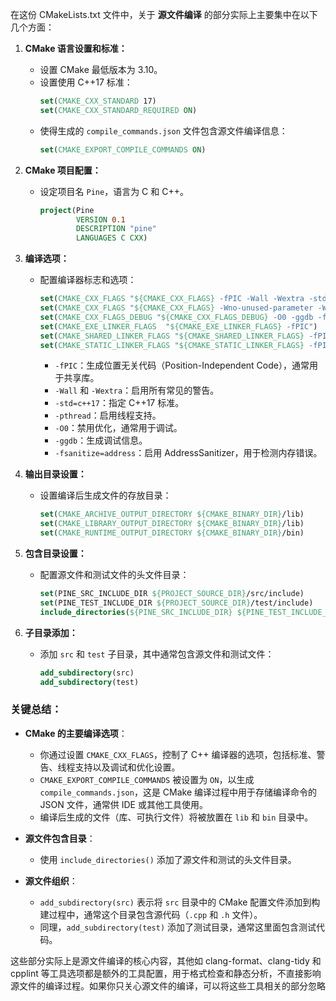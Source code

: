 在这份 CMakeLists.txt 文件中，关于 **源文件编译** 的部分实际上主要集中在以下几个方面：

1. **CMake 语言设置和标准：**
   - 设置 CMake 最低版本为 3.10。
   - 设置使用 C++17 标准：
     ```cmake
     set(CMAKE_CXX_STANDARD 17)
     set(CMAKE_CXX_STANDARD_REQUIRED ON)
     ```
   - 使得生成的 `compile_commands.json` 文件包含源文件编译信息：
     ```cmake
     set(CMAKE_EXPORT_COMPILE_COMMANDS ON)
     ```

2. **CMake 项目配置：**
   - 设定项目名 `Pine`，语言为 C 和 C++。
     ```cmake
     project(Pine
             VERSION 0.1
             DESCRIPTION "pine"
             LANGUAGES C CXX)
     ```

3. **编译选项：**
   - 配置编译器标志和选项：
     ```cmake
     set(CMAKE_CXX_FLAGS "${CMAKE_CXX_FLAGS} -fPIC -Wall -Wextra -std=c++17 -pthread")
     set(CMAKE_CXX_FLAGS "${CMAKE_CXX_FLAGS} -Wno-unused-parameter -Wno-attributes") #TODO: remove
     set(CMAKE_CXX_FLAGS_DEBUG "${CMAKE_CXX_FLAGS_DEBUG} -O0 -ggdb -fsanitize=address -fno-omit-frame-pointer -fno-optimize-sibling-calls")
     set(CMAKE_EXE_LINKER_FLAGS  "${CMAKE_EXE_LINKER_FLAGS} -fPIC")
     set(CMAKE_SHARED_LINKER_FLAGS "${CMAKE_SHARED_LINKER_FLAGS} -fPIC")
     set(CMAKE_STATIC_LINKER_FLAGS "${CMAKE_STATIC_LINKER_FLAGS} -fPIC")
     ```
     - `-fPIC`：生成位置无关代码（Position-Independent Code），通常用于共享库。
     - `-Wall` 和 `-Wextra`：启用所有常见的警告。
     - `-std=c++17`：指定 C++17 标准。
     - `-pthread`：启用线程支持。
     - `-O0`：禁用优化，通常用于调试。
     - `-ggdb`：生成调试信息。
     - `-fsanitize=address`：启用 AddressSanitizer，用于检测内存错误。

4. **输出目录设置：**
   - 设置编译后生成文件的存放目录：
     ```cmake
     set(CMAKE_ARCHIVE_OUTPUT_DIRECTORY ${CMAKE_BINARY_DIR}/lib)
     set(CMAKE_LIBRARY_OUTPUT_DIRECTORY ${CMAKE_BINARY_DIR}/lib)
     set(CMAKE_RUNTIME_OUTPUT_DIRECTORY ${CMAKE_BINARY_DIR}/bin)
     ```

5. **包含目录设置：**
   - 配置源文件和测试文件的头文件目录：
     ```cmake
     set(PINE_SRC_INCLUDE_DIR ${PROJECT_SOURCE_DIR}/src/include)
     set(PINE_TEST_INCLUDE_DIR ${PROJECT_SOURCE_DIR}/test/include)
     include_directories(${PINE_SRC_INCLUDE_DIR} ${PINE_TEST_INCLUDE_DIR})
     ```

6. **子目录添加：**
   - 添加 `src` 和 `test` 子目录，其中通常包含源文件和测试文件：
     ```cmake
     add_subdirectory(src)
     add_subdirectory(test)
     ```

### 关键总结：
- **CMake 的主要编译选项**：
  - 你通过设置 `CMAKE_CXX_FLAGS`，控制了 C++ 编译器的选项，包括标准、警告、线程支持以及调试和优化设置。
  - `CMAKE_EXPORT_COMPILE_COMMANDS` 被设置为 `ON`，以生成 `compile_commands.json`，这是 CMake 编译过程中用于存储编译命令的 JSON 文件，通常供 IDE 或其他工具使用。
  - 编译后生成的文件（库、可执行文件）将被放置在 `lib` 和 `bin` 目录中。

- **源文件包含目录**：
  - 使用 `include_directories()` 添加了源文件和测试的头文件目录。

- **源文件组织**：
  - `add_subdirectory(src)` 表示将 `src` 目录中的 CMake 配置文件添加到构建过程中，通常这个目录包含源代码（`.cpp` 和 `.h` 文件）。
  - 同理，`add_subdirectory(test)` 添加了测试目录，通常这里面包含测试代码。

这些部分实际上是源文件编译的核心内容，其他如 clang-format、clang-tidy 和 cpplint 等工具选项都是额外的工具配置，用于格式检查和静态分析，不直接影响源文件的编译过程。如果你只关心源文件的编译，可以将这些工具相关的部分忽略
